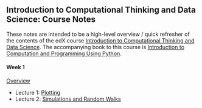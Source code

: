 ## Introduction to Computational Thinking and Data Science: Course Notes

These notes are intended to be a high-level overview / quick refresher of the contents of the edX course
[Introduction to Computational Thinking and Data Science](https://www.edx.org/course/introduction-computational-thinking-data-mitx-6-00-2x-3).
The accompanying book to this course is 
[Introduction to Computation and Programming Using Python](https://mitpress.mit.edu/index.php?q=books/introduction-computation-and-programming-using-python-0).

#### Week 1

[Overview](https://www.youtube.com/watch?v=e2mq4wjc7cw)
* Lecture 1: [Plotting](Lecture_Notes/Lecture_01.md)
* Lecture 2: [Simulations and Random Walks](Lecture_Notes/Lecture_02.md)



